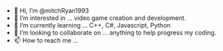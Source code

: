 - 👋 Hi, I’m @mitchRyan1993
- 👀 I’m interested in ... video game creation and development.
- 🌱 I’m currently learning ... C++, C#, Javascript, Python
- 💞️ I’m looking to collaborate on ... anything to help progress my coding.
- 📫 How to reach me ...

<!---
mitchRyan1993/mitchRyan1993 is a ✨ special ✨ repository because its `README.md` (this file) appears on your GitHub profile.
You can click the Preview link to take a look at your changes.
--->
